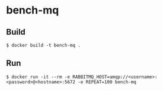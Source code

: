 # bench-mq

## Build
```
$ docker build -t bench-mq .
```

## Run
```
$ docker run -it --rm -e RABBITMQ_HOST=amqp://<username>:<password>@<hostname>:5672 -e REPEAT=100 bench-mq
```
